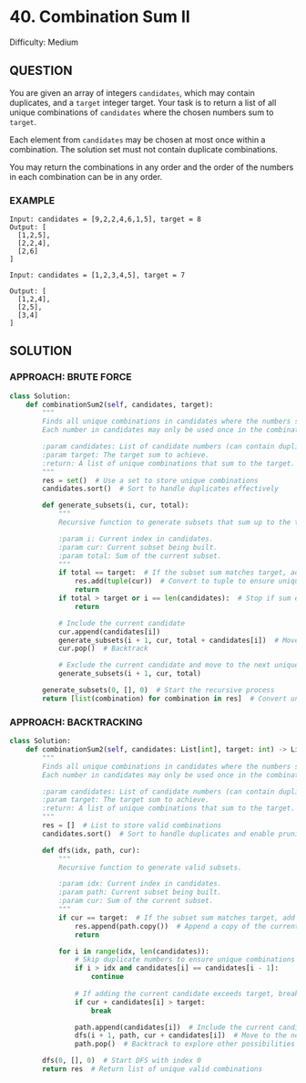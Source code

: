 # 40. Combination Sum II
Difficulty: Medium

## QUESTION

You are given an array of integers `candidates`, which may contain duplicates, and a `target` integer target. Your task is to return a list of all unique combinations of `candidates` where the chosen numbers sum to `target`.

Each element from `candidates` may be chosen at most once within a combination. The solution set must not contain duplicate combinations.

You may return the combinations in any order and the order of the numbers in each combination can be in any order.

### EXAMPLE

```
Input: candidates = [9,2,2,4,6,1,5], target = 8
Output: [
  [1,2,5],
  [2,2,4],
  [2,6]
]
```

```
Input: candidates = [1,2,3,4,5], target = 7

Output: [
  [1,2,4],
  [2,5],
  [3,4]
]
```

## SOLUTION


### APPROACH: BRUTE FORCE

```python
class Solution:
    def combinationSum2(self, candidates, target):
        """
        Finds all unique combinations in candidates where the numbers sum up to the target.
        Each number in candidates may only be used once in the combination.

        :param candidates: List of candidate numbers (can contain duplicates).
        :param target: The target sum to achieve.
        :return: A list of unique combinations that sum to the target.
        """
        res = set()  # Use a set to store unique combinations
        candidates.sort()  # Sort to handle duplicates effectively

        def generate_subsets(i, cur, total):
            """
            Recursive function to generate subsets that sum up to the target.

            :param i: Current index in candidates.
            :param cur: Current subset being built.
            :param total: Sum of the current subset.
            """
            if total == target:  # If the subset sum matches target, add it to results
                res.add(tuple(cur))  # Convert to tuple to ensure uniqueness in the set
                return
            if total > target or i == len(candidates):  # Stop if sum exceeds target or end of list
                return

            # Include the current candidate
            cur.append(candidates[i])
            generate_subsets(i + 1, cur, total + candidates[i])  # Move to the next index
            cur.pop()  # Backtrack

            # Exclude the current candidate and move to the next unique element
            generate_subsets(i + 1, cur, total)

        generate_subsets(0, [], 0)  # Start the recursive process
        return [list(combination) for combination in res]  # Convert unique tuples back to lists
```

### APPROACH: BACKTRACKING

```python
class Solution:
    def combinationSum2(self, candidates: List[int], target: int) -> List[List[int]]:
        """
        Finds all unique combinations in candidates where the numbers sum up to the target.
        Each number in candidates may only be used once in the combination.

        :param candidates: List of candidate numbers (can contain duplicates).
        :param target: The target sum to achieve.
        :return: A list of unique combinations that sum to the target.
        """
        res = []  # List to store valid combinations
        candidates.sort()  # Sort to handle duplicates and enable pruning

        def dfs(idx, path, cur):
            """
            Recursive function to generate valid subsets.

            :param idx: Current index in candidates.
            :param path: Current subset being built.
            :param cur: Sum of the current subset.
            """
            if cur == target:  # If the subset sum matches target, add it to results
                res.append(path.copy())  # Append a copy of the current subset
                return

            for i in range(idx, len(candidates)):
                # Skip duplicate numbers to ensure unique combinations
                if i > idx and candidates[i] == candidates[i - 1]:
                    continue
                
                # If adding the current candidate exceeds target, break (prune)
                if cur + candidates[i] > target:
                    break

                path.append(candidates[i])  # Include the current candidate
                dfs(i + 1, path, cur + candidates[i])  # Move to the next index
                path.pop()  # Backtrack to explore other possibilities

        dfs(0, [], 0)  # Start DFS with index 0
        return res  # Return list of unique valid combinations
```

